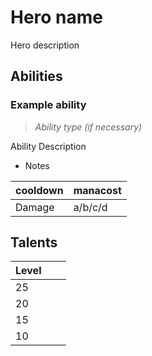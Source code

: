 # Hero name

Hero description

## Abilities

### Example ability

> *Ability type (if necessary)*

Ability Description

 - Notes

| cooldown | manacost |
|---|---|
| Damage | a/b/c/d |

## Talents

| Level | | |
|---|---|---|
| 25 |  |  |
| 20 |  |  |
| 15 |  |  |
| 10 |  |  |